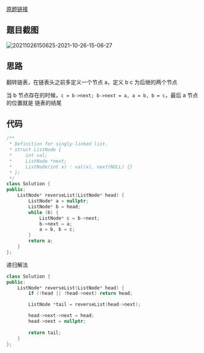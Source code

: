 [原题链接](https://www.acwing.com/problem/content/description/33/)

## 题目截图

![20211026150625-2021-10-26-15-06-27](https://raw.githubusercontent.com/fengwei2002/Pictures_02/master/images/20211026150625-2021-10-26-15-06-27.png)

## 思路

翻转链表，在链表头之前多定义一个节点 a，定义 b c 为后继的两个节点

当 b 节点存在的时候，`c = b->next; b->next = a, a = b, b = c`，最后 a 节点的位置就是 链表的结尾

## 代码


``` cpp 
/**
 * Definition for singly-linked list.
 * struct ListNode {
 *     int val;
 *     ListNode *next;
 *     ListNode(int x) : val(x), next(NULL) {}
 * };
 */
class Solution {
public:
    ListNode* reverseList(ListNode* head) {
        ListNode* a = nullptr; 
        ListNode* b = head; 
        while (b) {
            ListNode* c = b->next;
            b->next = a;
            a = b, b = c;
        }
        return a;
    }
};
```

递归解法

``` cpp 
class Solution {
public:
    ListNode* reverseList(ListNode* head) {
        if (!head || !head->next) return head;

        ListNode *tail = reverseList(head->next);

        head->next->next = head;
        head->next = nullptr;
        
        return tail;
    }
};
```